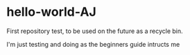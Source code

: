 # hello-world-AJ
First repository test, to be used on the future as a recycle bin.

I'm just testing and doing as the beginners guide intructs me
